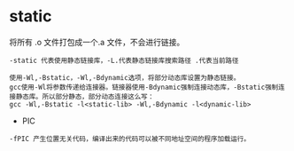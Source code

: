 # static

将所有 .o 文件打包成一个.a 文件，不会进行链接。

```shell
-static 代表使用静态链接库，-L.代表静态链接库搜索路径 .代表当前路径
```

```shell
使用-Wl,-Bstatic，-Wl,-Bdynamic选项，将部分动态库设置为静态链接。
gcc使用-Wl将参数传递给连接器。链接器使用-Bdynamic强制连接动态库，-Bstatic强制连接静态库。所以部分静态，部分动态连接这么写：
gcc -Wl,-Bstatic -l<static-lib> -Wl,-Bdynamic -l<dynamic-lib>

```

- PIC
```shell
-fPIC 产生位置无关代码，编译出来的代码可以被不同地址空间的程序加载运行。
```
